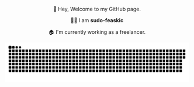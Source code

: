 <p align="center">👋 Hey, Welcome to my GitHub page.</p>
<p align="center">👨‍💻 I am <b>sudo-feaskic</b></p>
<p align="center">🏠 I'm currently working as a freelancer.</p>
<p align="center">
  <picture>
    <source media="(prefers-color-scheme: dark)" srcset="https://raw.githubusercontent.com/sudo-feaskic/sudo-feaskic/snake/github-contribution-grid-snake-dark.svg">
    <source media="(prefers-color-scheme: light)" srcset="https://raw.githubusercontent.com/sudo-feaskic/sudo-feaskic/snake/github-contribution-grid-snake.svg">
    <img alt="contribution snake" src="https://raw.githubusercontent.com/sudo-feaskic/sudo-feaskic/snake/github-contribution-grid-snake.svg">
  </picture>
